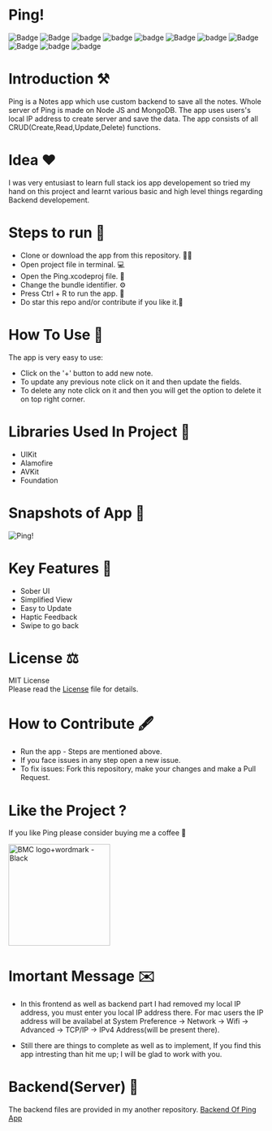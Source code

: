 # Ping!

![Badge](https://img.shields.io/badge/License-MIT-yellow) 
![Badge](https://img.shields.io/badge/Xcode-12.01-green)
![badge](https://img.shields.io/badge/Swift-5.0-red)
![badge](https://img.shields.io/badge/iOS-14.1-blue)
![badge](https://img.shields.io/badge/Platfrom-iOS-orange)
![Badge](https://img.shields.io/badge/Notes-App-yellowgreen)
![badge](https://img.shields.io/badge/Ping!-App-red)
![Badge](https://img.shields.io/badge/Custom-Backend-yellowGreen)
![Badge](https://img.shields.io/badge/Node-JS-darkgreen) 
![badge](https://img.shields.io/badge/Mongo-DB-darkgreen)
![badge](https://img.shields.io/badge/Visual-Studio-blue)

# Introduction ⚒  
Ping is a Notes app which use custom backend to save all the notes. Whole server of Ping is made on Node JS and MongoDB. The app uses users's local IP address to create server
and save the data. The app consists of all CRUD(Create,Read,Update,Delete) functions. 

# Idea ❤️
I was very entusiast to learn full stack ios app developement so tried my hand on this project and learnt various basic and high level things regarding Backend
developement.

# Steps to run 📲

* Clone or download the app from this repository. 👩‍💻
* Open project file in terminal. 💻
* Open the Ping.xcodeproj file. 💾
* Change the bundle identifier. ⚙️
* Press Ctrl + R to run the app. 📲
* Do star this repo and/or contribute if you like it.🙂 

# How To Use 🛑 
The app is very easy to use:
* Click on the '+' button to add new note.
* To update any previous note click on it and then update the fields.
* To delete any note click on it and then you will get the option to delete it on top right corner.

# Libraries Used In Project 📒 

* UIKit <br>
* Alamofire
* AVKit 
* Foundation

# Snapshots of App 📸

![Ping!](https://user-images.githubusercontent.com/56252259/100341173-3ad46d00-3002-11eb-9225-b91a457ded4a.png)

# Key Features 🔐

* Sober UI
* Simplified View
* Easy to Update
* Haptic Feedback
* Swipe to go back

# License ⚖️  

MIT License<br> Please read the [License](https://github.com/gokulnair2001/Ping-/blob/main/LICENSE) file for details.

# How to Contribute 🖋 

* Run the app - Steps are mentioned above.
* If you face issues in any step open a new issue.
* To fix issues: Fork this repository, make your changes and make a Pull Request. 

# Like the Project ?
If you like Ping please consider buying me a coffee 🥰

[<img width="200" alt="BMC logo+wordmark - Black" src="https://user-images.githubusercontent.com/56252259/98195548-0c55fb80-1f48-11eb-8293-02131a0d908c.png">](https://www.buymeacoffee.com/gokulnair)


# Imortant Message ✉️

* In this frontend as well as backend part I had removed my local IP address, you must enter you local IP address there. For mac users the IP address will be 
availabel at System Preference -> Network -> Wifi -> Advanced -> TCP/IP -> IPv4 Address(will be present there).

* Still there are things to complete as well as to implement, If you find this app intresting than hit me up; I will be
glad to work with you.

# Backend(Server) 🗼
The backend files are provided in my another repository.
[Backend Of Ping App](https://github.com/gokulnair2001/Ping-App-Backend)

